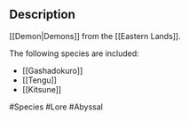 ## Description

[[Demon|Demons]] from the [[Eastern Lands]].

The following species are included:
- [[Gashadokuro]]
- [[Tengu]]
- [[Kitsune]]

#Species #Lore #Abyssal 